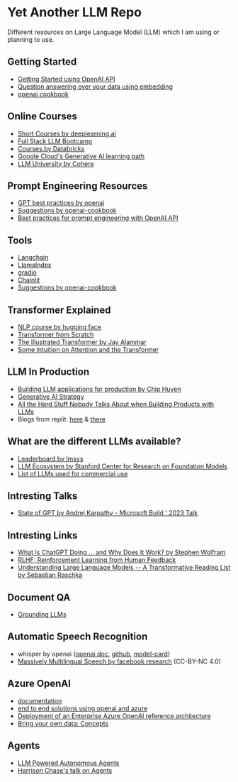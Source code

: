 # Yet Another LLM Repo

Different resources on Large Language Model (LLM) which I am using or planning to use.

## Getting Started
- [Getting Started using OpenAI API](https://platform.openai.com/docs/quickstart)
- [Question answering over your data using embedding](https://github.com/openai/openai-cookbook/blob/main/examples/Question_answering_using_embeddings.ipynb)
- [openai cookbook](https://github.com/openai/openai-cookbook)

## Online Courses
- [Short Courses by deeplearning.ai](https://www.deeplearning.ai/short-courses/)
- [Full Stack LLM Bootcamp](https://fullstackdeeplearning.com/llm-bootcamp/)
- [Courses by Databricks](https://www.edx.org/professional-certificate/databricks-large-language-models)
- [Google Cloud's Generative AI learning path](https://www.cloudskillsboost.google/paths/118)
- [LLM University by Cohere](https://docs.cohere.com/docs/llmu)

## Prompt Engineering Resources
- [GPT best practices by openai](https://platform.openai.com/docs/guides/gpt-best-practices)
- [Suggestions by openai-cookbook](https://github.com/openai/openai-cookbook#prompting-guides)
- [Best practices for prompt engineering with OpenAI API](https://help.openai.com/en/articles/6654000-best-practices-for-prompt-engineering-with-openai-api)

## Tools
- [Langchain](https://langchain.readthedocs.io/)
- [LlamaIndex](https://gpt-index.readthedocs.io/en/latest/)
- [gradio](https://gradio.app/creating-a-chatbot/)
- [Chainlit](https://docs.chainlit.io/overview)
- [Suggestions by openai-cookbook](https://github.com/openai/openai-cookbook#prompting-libraries--tools)

## Transformer Explained
- [NLP course by hugging face](https://huggingface.co/learn/nlp-course/chapter1/1)
- [Transformer from Scratch](https://e2eml.school/transformers.html)
- [The Illustrated Transformer by Jay Alammar](https://jalammar.github.io/illustrated-transformer/)
- [Some Intuition on Attention and the Transformer](https://eugeneyan.com/writing/attention/#references)

## LLM In Production
- [Building LLM applications for production by Chip Huyen](https://huyenchip.com/2023/04/11/llm-engineering.html)
- [Generative AI Strategy](https://huyenchip.com/2023/06/07/generative-ai-strategy.html)
- [All the Hard Stuff Nobody Talks About when Building Products with LLMs](https://www.honeycomb.io/blog/hard-stuff-nobody-talks-about-llm)
- Blogs from replit: [here](https://blog.replit.com/llms) & [there](https://blog.replit.com/llm-training)

## What are the different LLMs available?
- [Leaderboard by lmsys](https://chat.lmsys.org/?leaderboard)
- [LLM Ecosystem by Stanford Center for Research on Foundation Models](https://crfm.stanford.edu/ecosystem-graphs/)
- [List of LLMs used for commercial use](https://github.com/eugeneyan/open-llms)

## Intresting Talks
- [State of GPT by Andrej Karpathy - Microsoft Build ' 2023 Talk](https://www.youtube.com/watch?v=bZQun8Y4L2A)

## Intresting Links
- [What Is ChatGPT Doing … and Why Does It Work? by Stephen Wolfram](https://writings.stephenwolfram.com/2023/02/what-is-chatgpt-doing-and-why-does-it-work/)
- [RLHF: Reinforcement Learning from Human Feedback](https://huyenchip.com/2023/05/02/rlhf.html)
- [Understanding Large Language Models -- A Transformative Reading List by Sebastian Raschka](https://sebastianraschka.com/blog/2023/llm-reading-list.html)

## Document QA
- [Grounding LLMs](https://techcommunity.microsoft.com/t5/fasttrack-for-azure/grounding-llms/ba-p/3843857)

## Automatic Speech Recognition
- whisper by openai ([openai doc](https://platform.openai.com/docs/guides/speech-to-text), [github](https://github.com/openai/whisper), [model-card](https://github.com/openai/whisper/blob/main/model-card.md))
- [Massively Multilingual Speech by facebook research](https://github.com/facebookresearch/fairseq/tree/main/examples/mms) (CC-BY-NC 4.0)

## Azure OpenAI
- [documentation](https://learn.microsoft.com/en-us/azure/cognitive-services/openai/overview)
- [end to end solutions using openai and azure](https://github.com/Azure-Samples/openai)
- [Deployment of an Enterprise Azure OpenAI reference architecture](https://learn.microsoft.com/en-us/azure/architecture/example-scenario/ai/log-monitor-azure-openai)
- [Bring your own data: Concepts](https://learn.microsoft.com/en-us/azure/cognitive-services/openai/concepts/use-your-data)

## Agents
- [LLM Powered Autonomous Agents](https://lilianweng.github.io/posts/2023-06-23-agent/)
- [Harrison Chase's talk on Agents](https://fullstackdeeplearning.com/llm-bootcamp/spring-2023/chase-agents/)
